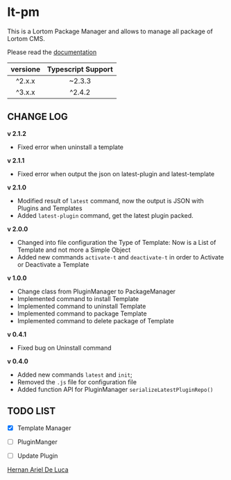 # lt-pm

This is a Lortom Package Manager and allows to manage all package of Lortom CMS.

Please read the [documentation](https://github.com/Hertox82/lt-pm/wiki)

| versione | Typescript Support |
| :-------------: |:-------------------------:|
|      ^2.x.x       |         ~2.3.3          |
|      ^3.x.x       |        ^2.4.2           |

## CHANGE LOG

**v 2.1.2**

- Fixed error when uninstall a template


**v 2.1.1**

- Fixed error when output the json on latest-plugin and latest-template

**v 2.1.0**

- Modified result of `latest` command, now the output is JSON with Plugins and Templates
- Added `latest-plugin` command, get the latest plugin packed.

**v 2.0.0**

- Changed into file configuration the Type of Template: Now is a List of Template and not more a Simple Object
- Added new commands `activate-t` and `deactivate-t` in order to Activate or Deactivate a Template

**v 1.0.0**

- Change class from PluginManager to PackageManager
- Implemented command to install Template
- Implemented command to uninstall Template
- Implemented command to package Template
- Implemented command to delete package of Template

**v 0.4.1**

- Fixed bug on Uninstall command

**v 0.4.0**

- Added new commands `latest` and `init`;
- Removed the `.js` file for configuration file
- Added function API for PluginManager `serializeLatestPluginRepo()`

## TODO LIST

- [x] Template Manager
- [ ]  PluginManger
  - [ ] Update Plugin







[Hernan Ariel De Luca](https://www.linkedin.com/in/hernan-ariel-de-luca-23842254/)
